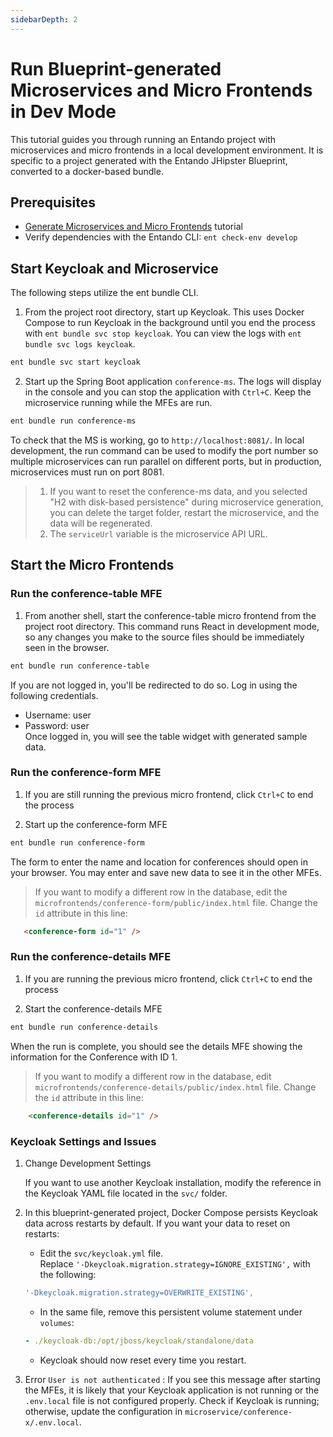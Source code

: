 ```yaml
---
sidebarDepth: 2
---
```

# Run Blueprint-generated Microservices and Micro Frontends in Dev Mode
This tutorial guides you through running an Entando project with microservices and micro frontends in a local development environment. It is specific to a project generated with the Entando JHipster Blueprint, converted to a docker-based bundle. 

## Prerequisites

* [Generate Microservices and Micro Frontends](./generate-microservices-and-micro-frontends.md) tutorial 
* Verify dependencies with the Entando CLI: `ent check-env develop`



## Start Keycloak and Microservice
The following steps utilize the ent bundle CLI.

1. From the project root directory, start up Keycloak. This uses Docker Compose to run Keycloak in the background until you end the process with `ent bundle svc stop keycloak`. You can view the logs with `ent bundle svc logs keycloak`. 
``` sh
ent bundle svc start keycloak
```
2. Start up the Spring Boot application `conference-ms`. The logs will display in the console and you can stop the application with `Ctrl+C`. Keep the microservice running while the MFEs are run.
``` sh
ent bundle run conference-ms
```
To check that the MS is working, go to `http://localhost:8081/`. In local development, the run command can be used to modify the port number so multiple microservices can run parallel on different ports, but in production, microservices must run on port 8081.

>1. If you want to reset the conference-ms data, and you selected "H2 with disk-based persistence" during microservice generation, you can delete the target folder, restart the microservice, and the data will be regenerated.
>2. The `serviceUrl` variable is the microservice API URL.

## Start the Micro Frontends
### Run the conference-table MFE
1. From another shell, start the conference-table micro frontend from the project root directory. This command runs React in development mode, so any changes you make to the source files should be immediately seen in the browser. 
``` sh
ent bundle run conference-table
```
If you are not logged in, you'll be redirected to do so. Log in using the following credentials. 
* Username: user 
* Password: user\
Once logged in, you will see the table widget with generated sample data.


### Run the conference-form MFE

1.  If you are still running the previous micro frontend, click `Ctrl+C` to end the process

2. Start up the conference-form MFE 
``` sh
ent bundle run conference-form
```
The form to enter the name and location for conferences should open in your browser. You may enter and save new data to see it in the other MFEs.

>If you want to modify a different row in the database, edit the `microfrontends/conference-form/public/index.html` file. Change the `id` attribute in this line:
``` html
   <conference-form id="1" />
```

### Run the conference-details MFE

1. If you are running the previous micro frontend, click `Ctrl+C` to end the process

2. Start the conference-details MFE
``` sh
ent bundle run conference-details
```
When the run is complete, you should see the details MFE showing the information for the Conference with ID 1.

>If you want to modify a different row in the database, edit `microfrontends/conference-details/public/index.html` file. Change the `id` attribute in this line:
``` html
    <conference-details id="1" />
```

### Keycloak Settings and Issues 
1. Change Development Settings

   If you want to use another Keycloak installation, modify the reference in the Keycloak YAML file located in the `svc/` folder.

2. In this blueprint-generated project, Docker Compose persists Keycloak data across restarts by default. If you want your data to reset on restarts:
   
   * Edit the `svc/keycloak.yml` file.  
   Replace `'-Dkeycloak.migration.strategy=IGNORE_EXISTING',` with the following: 
   ``` yaml
   '-Dkeycloak.migration.strategy=OVERWRITE_EXISTING',
   ```
 
   * In the same file, remove this persistent volume statement under `volumes`:
   ``` yaml
   - ./keycloak-db:/opt/jboss/keycloak/standalone/data
   ```   
   * Keycloak should now reset every time you restart.

2. Error `User is not authenticated` : If you see this message after starting the MFEs, it is likely that your Keycloak application is not running or the `.env.local` file is not configured properly. Check if Keycloak is running; otherwise, update the configuration in `microservice/conference-x/.env.local`.


